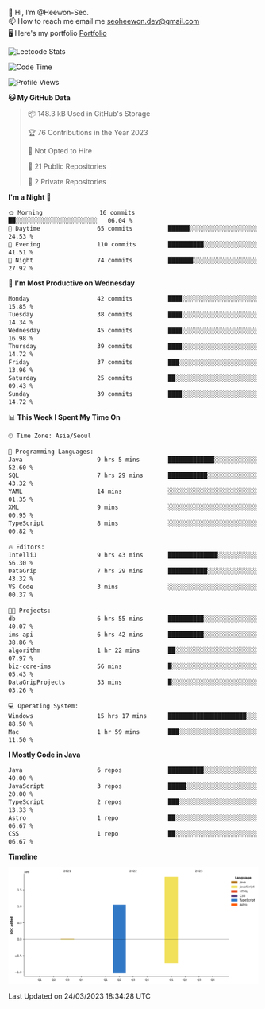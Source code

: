 👋 Hi, I’m @Heewon-Seo.  
📫 How to reach me email me seoheewon.dev@gmail.com   
🖥 Here's my portfolio [Portfolio](https://haileynotes.notion.site/HEEWON-SEO-f98fe97412ee4a6a94fd24fe6832f84c)

![Leetcode Stats](https://leetcode.card.workers.dev/?username=Heewon-Seo)

 <!--START_SECTION:waka-->
![Code Time](http://img.shields.io/badge/Code%20Time-353%20hrs-blue)

![Profile Views](http://img.shields.io/badge/Profile%20Views-1-blue)

**🐱 My GitHub Data** 

> 📦 148.3 kB Used in GitHub's Storage 
 > 
> 🏆 76 Contributions in the Year 2023
 > 
> 🚫 Not Opted to Hire
 > 
> 📜 21 Public Repositories 
 > 
> 🔑 2 Private Repositories 
 > 
**I'm a Night 🦉** 

```text
🌞 Morning                16 commits          ██░░░░░░░░░░░░░░░░░░░░░░░   06.04 % 
🌆 Daytime                65 commits          ██████░░░░░░░░░░░░░░░░░░░   24.53 % 
🌃 Evening                110 commits         ██████████░░░░░░░░░░░░░░░   41.51 % 
🌙 Night                  74 commits          ███████░░░░░░░░░░░░░░░░░░   27.92 % 
```
📅 **I'm Most Productive on Wednesday** 

```text
Monday                   42 commits          ████░░░░░░░░░░░░░░░░░░░░░   15.85 % 
Tuesday                  38 commits          ████░░░░░░░░░░░░░░░░░░░░░   14.34 % 
Wednesday                45 commits          ████░░░░░░░░░░░░░░░░░░░░░   16.98 % 
Thursday                 39 commits          ████░░░░░░░░░░░░░░░░░░░░░   14.72 % 
Friday                   37 commits          ███░░░░░░░░░░░░░░░░░░░░░░   13.96 % 
Saturday                 25 commits          ██░░░░░░░░░░░░░░░░░░░░░░░   09.43 % 
Sunday                   39 commits          ████░░░░░░░░░░░░░░░░░░░░░   14.72 % 
```


📊 **This Week I Spent My Time On** 

```text
🕑︎ Time Zone: Asia/Seoul

💬 Programming Languages: 
Java                     9 hrs 5 mins        █████████████░░░░░░░░░░░░   52.60 % 
SQL                      7 hrs 29 mins       ███████████░░░░░░░░░░░░░░   43.32 % 
YAML                     14 mins             ░░░░░░░░░░░░░░░░░░░░░░░░░   01.35 % 
XML                      9 mins              ░░░░░░░░░░░░░░░░░░░░░░░░░   00.95 % 
TypeScript               8 mins              ░░░░░░░░░░░░░░░░░░░░░░░░░   00.82 % 

🔥 Editors: 
IntelliJ                 9 hrs 43 mins       ██████████████░░░░░░░░░░░   56.30 % 
DataGrip                 7 hrs 29 mins       ███████████░░░░░░░░░░░░░░   43.32 % 
VS Code                  3 mins              ░░░░░░░░░░░░░░░░░░░░░░░░░   00.37 % 

🐱‍💻 Projects: 
db                       6 hrs 55 mins       ██████████░░░░░░░░░░░░░░░   40.07 % 
ims-api                  6 hrs 42 mins       ██████████░░░░░░░░░░░░░░░   38.86 % 
algorithm                1 hr 22 mins        ██░░░░░░░░░░░░░░░░░░░░░░░   07.97 % 
biz-core-ims             56 mins             █░░░░░░░░░░░░░░░░░░░░░░░░   05.43 % 
DataGripProjects         33 mins             █░░░░░░░░░░░░░░░░░░░░░░░░   03.26 % 

💻 Operating System: 
Windows                  15 hrs 17 mins      ██████████████████████░░░   88.50 % 
Mac                      1 hr 59 mins        ███░░░░░░░░░░░░░░░░░░░░░░   11.50 % 
```

**I Mostly Code in Java** 

```text
Java                     6 repos             ██████████░░░░░░░░░░░░░░░   40.00 % 
JavaScript               3 repos             █████░░░░░░░░░░░░░░░░░░░░   20.00 % 
TypeScript               2 repos             ███░░░░░░░░░░░░░░░░░░░░░░   13.33 % 
Astro                    1 repo              ██░░░░░░░░░░░░░░░░░░░░░░░   06.67 % 
CSS                      1 repo              ██░░░░░░░░░░░░░░░░░░░░░░░   06.67 % 
```



**Timeline**

![Lines of Code chart](https://raw.githubusercontent.com/Heewon-Seo/Heewon-Seo/main/assets/bar_graph.png)


 Last Updated on 24/03/2023 18:34:28 UTC
<!--END_SECTION:waka-->


